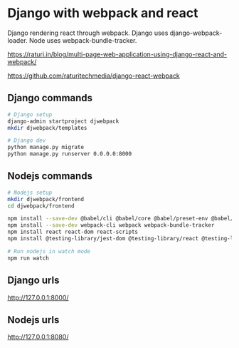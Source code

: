 # Django with webpack and react

Django rendering react through webpack. Django uses django-webpack-loader. Node uses webpack-bundle-tracker.

https://raturi.in/blog/multi-page-web-application-using-django-react-and-webpack/

https://github.com/raturitechmedia/django-react-webpack

## Django commands

```bash
# Django setup
django-admin startproject djwebpack
mkdir djwebpack/templates

# Django dev
python manage.py migrate
python manage.py runserver 0.0.0.0:8000
```

## Nodejs commands

```bash
# Nodejs setup
mkdir djwebpack/frontend
cd djwebpack/frontend

npm install --save-dev @babel/cli @babel/core @babel/preset-env @babel/preset-react @babel/register babel-loader
npm install --save-dev webpack-cli webpack webpack-bundle-tracker
npm install react react-dom react-scripts
npm install @testing-library/jest-dom @testing-library/react @testing-library/user-event

# Run nodejs in watch mode
npm run watch
```

## Django urls

http://127.0.0.1:8000/

## Nodejs urls

http://127.0.0.1:8080/
